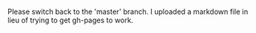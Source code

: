 Please switch back to the 'master' branch.  I uploaded a markdown file in lieu of trying to get gh-pages to work.
